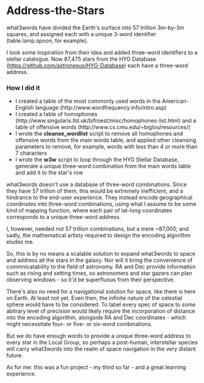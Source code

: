 # Address-the-Stars

what3words have divided the Earth's surface into 57 trillion 3m-by-3m squares, and assigned each with a unique 3-word identifier
(table.lamp.spoon, for example). 

I took some inspiration from their idea and added three-word identifiers to a stellar catalogue. Now 87,475 stars from the HYG Database 
(https://github.com/astronexus/HYG-Database) each have a three-word address. 

<h3>How I did it</h3>

<ul>
<li>I created a table of the most commonly used words in the American-English language (http://www.wordfrequency.info/intro.asp)</li>
<li>I created a table of homophones (http://www.singularis.ltd.uk/bifroest/misc/homophones-list.html) and a table of offensive words (http://www.cs.cmu.edu/~biglou/resources/)</li>
<li>I wrote the <b>cleanse_wordlist</b> script to remove all homophones and offensive words from the main words table, and applied other cleansing parameters 
to remove, for example, words with less than 4 or more than 7 characters </li>
<li>I wrote the <b>w3w</b> script to loop through the HYG Stellar Database, generate a unique three-word combination from the main words table
and add it to the star's row</li>
</ul>

what3words doesn't use a database of three-word combinations. Since they have 57 trillion of them, this would be extremely inefficient, 
and a hindrance to the end-user experience. They instead encode geographical coordinates into three-word combinations, using what I assume to be
some kind of mapping function, where each pair of lat-long coordinates corresponds to a unique three-word address. 

I, however, needed not 57 trillion combinations, but a mere ~87,000; and sadly, the mathematical artisty required to design 
the encoding algorithm eludes me.

So, this is by no means a scalable solution to expand what3words to space and address all the stars in the galaxy. Nor will it bring the 
convenience of commnicatability to the field of astronomy. RA and Dec provide information such as rising and setting times, so astronomers and
star gazers can plan observing windows - so it'd be superfluous from their perspective. 

There's also no need for a navigational solution for space, like there is here on Earth. At least not yet. Even then, the infinite nature of the celestial sphere would have to be considered. To label every spec of space to some abitrary level of precision would likely require the incorporation of distance into the encoding algorithm, alongside RA and Dec coordinates - which might necessitate four- or five- or six-word combinations.

But we do  have enough words to provide a unique three-word address to every star in the Local Group, so perhaps a post-human, interstellar species will carry what3words into the realm of space navigation in the very distant future.

As for me: this was a fun project - my third so far - and a great learning experience.
